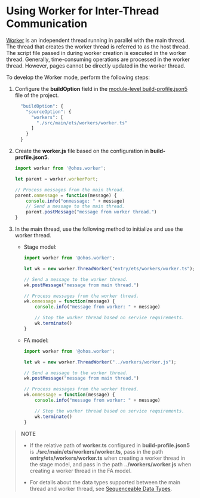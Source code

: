 # Using Worker for Inter-Thread Communication

[Worker](../reference/apis/js-apis-worker.md) is an independent thread running in parallel with the main thread. The thread that creates the worker thread is referred to as the host thread. The script file passed in during worker creation is executed in the worker thread. Generally, time-consuming operations are processed in the worker thread. However, pages cannot be directly updated in the worker thread.


To develop the Worker mode, perform the following steps:


1. Configure the **buildOption** field in the [module-level build-profile.json5](https://developer.harmonyos.com/en/docs/documentation/doc-guides/ohos-building-configuration-0000001218440654#section6887184182020) file of the project.

   ```ts
     "buildOption": {
       "sourceOption": {
         "workers": [
           "./src/main/ets/workers/worker.ts"
         ]
       }
     }
   ```

2. Create the **worker.js** file based on the configuration in **build-profile.json5**.

   ```ts
   import worker from '@ohos.worker';

   let parent = worker.workerPort;

   // Process messages from the main thread.
   parent.onmessage = function(message) {
       console.info("onmessage: " + message)
       // Send a message to the main thread.
       parent.postMessage("message from worker thread.")
   }
   ```

3. In the main thread, use the following method to initialize and use the worker thread.
   - Stage model:

      ```ts
      import worker from '@ohos.worker';

      let wk = new worker.ThreadWorker("entry/ets/workers/worker.ts");

      // Send a message to the worker thread.
      wk.postMessage("message from main thread.")

      // Process messages from the worker thread.
      wk.onmessage = function(message) {
          console.info("message from worker: " + message)

          // Stop the worker thread based on service requirements.
          wk.terminate()
      }
      ```

   - FA model:

      ```ts
      import worker from '@ohos.worker';

      let wk = new worker.ThreadWorker("../workers/worker.js");

      // Send a message to the worker thread.
      wk.postMessage("message from main thread.")

      // Process messages from the worker thread.
      wk.onmessage = function(message) {
          console.info("message from worker: " + message)

          // Stop the worker thread based on service requirements.
          wk.terminate()
      }
      ```

> **NOTE**
> 
> - If the relative path of **worker.ts** configured in **build-profile.json5** is **./src/main/ets/workers/worker.ts**, pass in the path **entry/ets/workers/worker.ts** when creating a worker thread in the stage model, and pass in the path **../workers/worker.js** when creating a worker thread in the FA model.
> 
> - For details about the data types supported between the main thread and worker thread, see [Sequenceable Data Types](../reference/apis/js-apis-worker.md#sequenceable-data-types).
